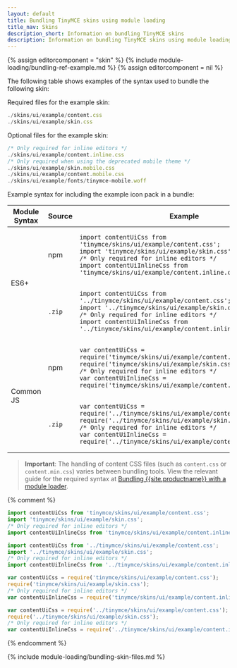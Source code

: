 ```yaml
---
layout: default
title: Bundling TinyMCE skins using module loading
title_nav: Skins
description_short: Information on bundling TinyMCE skins
description: Information on bundling TinyMCE skins using module loading
---
```

{% assign editorcomponent = "skin" %}
{% include module-loading/bundling-ref-example.md %}
{% assign editorcomponent = nil %}

The following table shows examples of the syntax used to bundle the following skin:

Required files for the example skin:

```js
./skins/ui/example/content.css
./skins/ui/example/skin.css
```

Optional files for the example skin:

```js
/* Only required for inline editors */
./skins/ui/example/content.inline.css
/* Only required when using the deprecated mobile theme */
./skins/ui/example/skin.mobile.css
./skins/ui/example/content.mobile.css
./skins/ui/example/fonts/tinymce-mobile.woff
```

Example syntax for including the example icon pack in a bundle:

<table>
<thead>
<tr>
<th>Module Syntax</th>
<th>Source</th>
<th>Example</th>
</tr>
</thead>
<tbody>
<tr>
<td rowspan="2">ES6+</td>
<td>npm</td>
<td>
<div class="language-js highlighter-rouge"><div class="highlight"><pre class="prettyprint prettyprinted" style=""><code><span class="k"><span class="kwd">import</span></span><span class="pln"> </span><span class="nx"><span class="pln">contentUiCss</span></span><span class="pln"> </span><span class="k"><span class="kwd">from</span></span><span class="pln"> </span><span class="s1"><span class="str">'tinymce/skins/ui/example/content.css'</span></span><span class="p"><span class="pun">;</span></span><span class="pln">
</span><span class="k"><span class="kwd">import</span></span><span class="pln"> </span><span class="s1"><span class="str">'tinymce/skins/ui/example/skin.css'</span></span><span class="p"><span class="pun">;</span></span><span class="pln">
</span><span class="cm"><span class="com">/* Only required for inline editors */</span></span><span class="pln">
</span><span class="k"><span class="kwd">import</span></span><span class="pln"> </span><span class="nx"><span class="pln">contentUiInlineCss</span></span><span class="pln"> </span><span class="k"><span class="kwd">from</span></span><span class="pln"> </span><span class="s1"><span class="str">'tinymce/skins/ui/example/content.inline.css'</span></span><span class="p"><span class="pun">;</span></span>
</code></pre></div></div>
</td>
</tr>
<tr>
<td><code>.zip</code>&nbsp;</td>
<td>
<div class="language-js highlighter-rouge"><div class="highlight"><pre class="prettyprint prettyprinted" style=""><code><span class="k"><span class="kwd">import</span></span><span class="pln"> </span><span class="nx"><span class="pln">contentUiCss</span></span><span class="pln"> </span><span class="k"><span class="kwd">from</span></span><span class="pln"> </span><span class="s1"><span class="str">'../tinymce/skins/ui/example/content.css'</span></span><span class="p"><span class="pun">;</span></span><span class="pln">
</span><span class="k"><span class="kwd">import</span></span><span class="pln"> </span><span class="s1"><span class="str">'../tinymce/skins/ui/example/skin.css'</span></span><span class="p"><span class="pun">;</span></span><span class="pln">
</span><span class="cm"><span class="com">/* Only required for inline editors */</span></span><span class="pln">
</span><span class="k"><span class="kwd">import</span></span><span class="pln"> </span><span class="nx"><span class="pln">contentUiInlineCss</span></span><span class="pln"> </span><span class="k"><span class="kwd">from</span></span><span class="pln"> </span><span class="s1"><span class="str">'../tinymce/skins/ui/example/content.inline.css'</span></span>
</code></pre></div></div>
</td>
</tr>
<tr>
<td rowspan="2">Common JS</td>
<td>npm</td>
<td>
<div class="language-js highlighter-rouge"><div class="highlight"><pre class="prettyprint prettyprinted" style=""><code><span class="kd"><span class="kwd">var</span></span><span class="pln"> </span><span class="nx"><span class="pln">contentUiCss</span></span><span class="pln"> </span><span class="o"><span class="pun">=</span></span><span class="pln"> </span><span class="nx"><span class="kwd">require</span></span><span class="p"><span class="pun">(</span></span><span class="s1"><span class="str">'tinymce/skins/ui/example/content.css'</span></span><span class="p"><span class="pun">);</span></span><span class="pln">
</span><span class="nx"><span class="kwd">require</span></span><span class="p"><span class="pun">(</span></span><span class="s1"><span class="str">'tinymce/skins/ui/example/skin.css'</span></span><span class="p"><span class="pun">);</span></span><span class="pln">
</span><span class="cm"><span class="com">/* Only required for inline editors */</span></span><span class="pln">
</span><span class="kd"><span class="kwd">var</span></span><span class="pln"> </span><span class="nx"><span class="pln">contentUiInlineCss</span></span><span class="pln"> </span><span class="o"><span class="pun">=</span></span><span class="pln"> </span><span class="nx"><span class="kwd">require</span></span><span class="p"><span class="pun">(</span></span><span class="s1"><span class="str">'tinymce/skins/ui/example/content.inline.css'</span></span><span class="p"><span class="pun">);</span></span>
</code></pre></div></div>
</td>
</tr>
<tr>
<td><code>.zip</code>&nbsp;</td>
<td>
<div class="language-js highlighter-rouge"><div class="highlight"><pre class="prettyprint prettyprinted" style=""><code><span class="kd"><span class="kwd">var</span></span><span class="pln"> </span><span class="nx"><span class="pln">contentUiCss</span></span><span class="pln"> </span><span class="o"><span class="pun">=</span></span><span class="pln"> </span><span class="nx"><span class="kwd">require</span></span><span class="p"><span class="pun">(</span></span><span class="s1"><span class="str">'../tinymce/skins/ui/example/content.css'</span></span><span class="p"><span class="pun">);</span></span><span class="pln">
</span><span class="nx"><span class="kwd">require</span></span><span class="p"><span class="pun">(</span></span><span class="s1"><span class="str">'../tinymce/skins/ui/example/skin.css'</span></span><span class="p"><span class="pun">);</span></span><span class="pln">
</span><span class="cm"><span class="com">/* Only required for inline editors */</span></span><span class="pln">
</span><span class="kd"><span class="kwd">var</span></span><span class="pln"> </span><span class="nx"><span class="pln">contentUiInlineCss</span></span><span class="pln"> </span><span class="o"><span class="pun">=</span></span><span class="pln"> </span><span class="nx"><span class="kwd">require</span></span><span class="p"><span class="pun">(</span></span><span class="s1"><span class="str">'../tinymce/skins/ui/example/content.inline.css'</span></span><span class="p"><span class="pun">);</span></span>
</code></pre></div></div>
</td>
</tr>
</tbody>
</table>

> **Important**: The handling of content CSS files (such as `content.css` or `content.min.css`) varies between bundling tools. View the relevant guide for the required syntax at [Bundling {{site.productname}} with a module loader]({{site.baseurl}}/advanced/usage-with-module-loaders/).

{% comment %}
```js
import contentUiCss from 'tinymce/skins/ui/example/content.css';
import 'tinymce/skins/ui/example/skin.css';
/* Only required for inline editors */
import contentUiInlineCss from 'tinymce/skins/ui/example/content.inline.css';
```
```js
import contentUiCss from '../tinymce/skins/ui/example/content.css';
import '../tinymce/skins/ui/example/skin.css';
/* Only required for inline editors */
import contentUiInlineCss from '../tinymce/skins/ui/example/content.inline.css'
```
```js
var contentUiCss = require('tinymce/skins/ui/example/content.css');
require('tinymce/skins/ui/example/skin.css');
/* Only required for inline editors */
var contentUiInlineCss = require('tinymce/skins/ui/example/content.inline.css');
```
```js
var contentUiCss = require('../tinymce/skins/ui/example/content.css');
require('../tinymce/skins/ui/example/skin.css');
/* Only required for inline editors */
var contentUiInlineCss = require('../tinymce/skins/ui/example/content.inline.css');
```
{% endcomment %}

{% include module-loading/bundling-skin-files.md %}